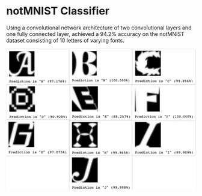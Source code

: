 # notMNIST Classifier
Using a convolutional network architecture of two convolutional layers and one fully connected layer, achieved a 94.2% accuracy on the notMNIST dataset consisting of 10 letters of varying fonts.

<img src="notMNISTcollage1.jpg"  alt="Screenshot"/>
